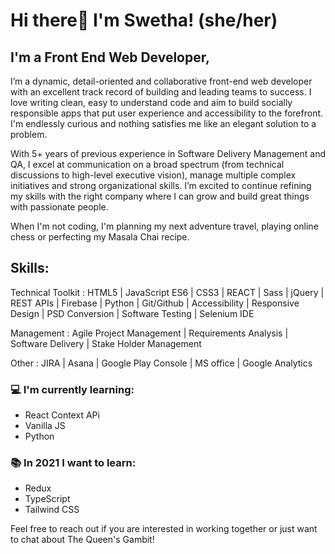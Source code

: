 # Hi there👋 I'm Swetha! (she/her)

## I'm a Front End Web Developer,

I’m a dynamic, detail-oriented and collaborative front-end web developer with an excellent track record of building and leading teams to success. 
I love writing clean, easy to understand code and aim to build socially responsible apps that put user experience and accessibility to the forefront. I'm endlessly curious and nothing satisfies me like an elegant solution to a problem.

With 5+ years of previous experience in Software Delivery Management and QA, I excel at communication on a broad spectrum (from technical discussions to high-level executive vision), manage multiple complex initiatives and strong organizational skills.
I’m excited to continue refining my skills with the right company where I can grow and build great things with passionate people.

When I'm not coding, I'm planning my next adventure travel, playing online chess or perfecting my Masala Chai recipe. 

## Skills:

Technical Toolkit : HTML5 | JavaScript ES6 | CSS3 | REACT | Sass | jQuery | REST APIs | Firebase | Python | 
                    Git/Github | Accessibility |  Responsive Design | PSD Conversion | Software Testing | Selenium IDE 
                    
Management        : Agile Project Management | Requirements Analysis |
                    Software  Delivery | Stake Holder Management 
                    
Other             : JIRA | Asana | Google Play Console | MS office | Google Analytics 
 
### 💻 I'm currently learning: 
- React Context APi
- Vanilla JS
- Python
 
### :books: In 2021 I want to learn: 
- Redux
- TypeScript
- Tailwind CSS

Feel free to reach out if you are interested in working together or just want to chat about The Queen's Gambit!
 
<!--
**swethachandrasekhar/swethachandrasekhar** is a ✨ _special_ ✨ repository because its `README.md` (this file) appears on your GitHub profile.

Here are some ideas to get you started:

- 🔭 I’m currently working on ...
- 🌱 I’m currently learning ...
- 👯 I’m looking to collaborate on ...
- 🤔 I’m looking for help with ...
- 💬 Ask me about ...
- 📫 How to reach me: ...
- 😄 Pronouns: ...
- ⚡ Fun fact: ...
-->
